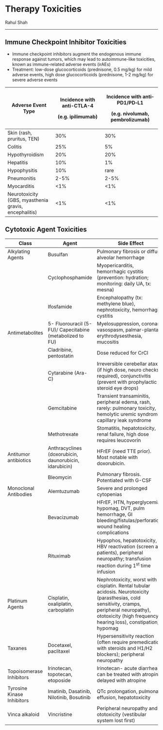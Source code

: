 # Therapy Toxicities

Rahul Shah

---

## Immune Checkpoint Inhibitor Toxicities

- Immune checkpoint inhibitors augment the endogenous immune response
    against tumors, which may lead to autoimmune-like toxicities, known
    as immune-related adverse events (irAEs)
- Treatment: low-dose glucocorticoids (prednisone, 0.5 mg/kg) for mild
    adverse events, high dose glucocorticoids (prednisone, 1-2 mg/kg)
    for severe adverse events

<table>
<colgroup>
<col style="width: 31%" />
<col style="width: 32%" />
<col style="width: 36%" />
</colgroup>
<thead>
<tr class="header">
<th>Adverse Event Type</th>
<th><p>Incidence with anti-CTLA-4</p>
<p>(e.g. ipilimumab)</p></th>
<th><p>Incidence with anti‐PD1/PD‐L1</p>
<p>(e.g. nivolumab, pembrolizumab)</p></th>
</tr>
</thead>
<tbody>
<tr class="odd">
<td>Skin (rash, pruritus, TEN)</td>
<td>30%</td>
<td>30%</td>
</tr>
<tr class="even">
<td>Colitis</td>
<td>25%</td>
<td>5%</td>
</tr>
<tr class="odd">
<td>Hypothyroidism</td>
<td>20%</td>
<td>20%</td>
</tr>
<tr class="even">
<td>Hepatitis</td>
<td>10%</td>
<td>1%</td>
</tr>
<tr class="odd">
<td>Hypophysitis</td>
<td>10%</td>
<td>rare</td>
</tr>
<tr class="even">
<td>Pneumonitis</td>
<td>2-5%</td>
<td>2-5%</td>
</tr>
<tr class="odd">
<td>Myocarditis</td>
<td>&lt;1%</td>
<td>&lt;1%</td>
</tr>
<tr class="even">
<td>Neurotoxicity (GBS, myasthenia gravis, encephalitis)</td>
<td>&lt;1%</td>
<td>&lt;1%</td>
</tr>
</tbody>
</table>

## Cytotoxic Agent Toxicities

| Class                      | Agent                                                    |  Side Effect                                                                                                                                                                                                   |
|----------------------------|----------------------------------------------------------|----------------------------------------------------------------------------------------------------------------------------------------------------------------------------------------------------------------|
| Alkylating Agents          | Busulfan                                                 | Pulmonary fibrosis or diffuse alveolar hemorrhage                                                                                                                                                              |
|                            | Cyclophosphamide                                         | Myopericarditis, hemorrhagic cystitis (prevention: hydration; monitoring: daily UA, tx: mesna)                                                                                                                 |
|                            | Ifosfamide                                               | Encephalopathy (tx: methylene blue), nephrotoxicity, hemorrhagic cystitis                                                                                                                                      |
| Antimetabolites            | 5- Fluorouracil (5-FU)/ Capecitabine (metabolized to FU) | Myelosuppression, coronary vasospasm, palmar-plantar erythrodysesthesia, mucositis                                                                                                                             |
|                            | Cladribine, pentostatin                                  | Dose reduced for CrCl                                                                                                                                                                                          |
|                            | Cytarabine (Ara-C)                                       | Irreversible cerebellar ataxia (if high dose, neuro checks required), conjunctivitis (prevent with prophylactic steroid eye drops)                                                                             |
|                            | Gemcitabine                                              | Transient transaminitis, peripheral edema, rash, rarely: pulmonary toxicity, hemolytic uremic syndrome, capillary leak syndrome                                                                                |
|                            | Methotrexate                                             | Stomatitis, hepatotoxicity, renal failure, high dose requires leucovorin                                                                                                                                       |
| Antitumor antibiotics      | Anthracyclines (doxorubicin, daunorubicin, idarubicin)   | HFrEF (need TTE prior). Most notable with doxorubicin.                                                                                                                                                         |
|                            | Bleomycin                                                | Pulmonary fibrosis. Potentiated with G-CSF                                                                                                                                                                     |
| Monoclonal Antibodies      | Alemtuzumab                                              | Severe and prolonged cytopenias                                                                                                                                                                                |
|                            | Bevacizumab                                              | HFrEF, HTN, hyperglycemia, hypomag, DVT, pulm hemorrhage, GI bleeding/fistulas/perforation, wound healing complications                                                                                        |
|                            | Rituximab                                                | Hypophos, hepatotoxicity, HBV reactivation (screen all patients), peripheral neuropathy; transfusion reaction during 1<sup>st</sup> time infusion                                                              |
| Platinum Agents            | Cisplatin, oxaliplatin, carboplatin                      | Nephrotoxicity, worst with cisplatin. Rental tubular acidosis. Neurotoxicity (parasthesias, cold sensitivity, cramps, peripheral neuropathy), ototoxicity (high frequency hearing loss), constipation, hypomag |
| Taxanes                    | Docetaxel, paclitaxel                                    | Hypersensitivity reaction (often require premedication with steroids and H1/H2 blockers); peripheral neuropathy                                                                                                |
| Topoisomerase Inhibitors   | Irinotecan, topotecan, etoposide                         | Irinotecan- acute diarrhea can be treated with atropine; delayed with atropine                                                                                                                                 |
| Tyrosine Kinase Inhibitors | Imatinib, Dasatinib, Nilotinib, Bosutinib                | QTc prolongation, pulmonary effusion, hepatotoxicity                                                                                                                                                           |
| Vinca alkaloid             | Vincristine                                              | Peripheral neuropathy and ototoxicity (vestibular system lost first)                                                                                                                                           |

